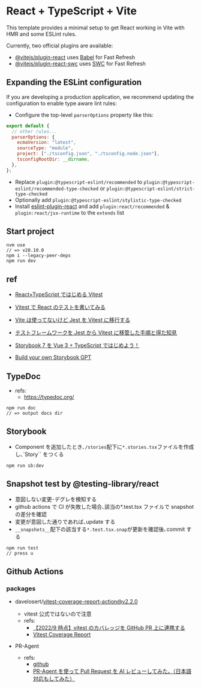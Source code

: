 # React + TypeScript + Vite

This template provides a minimal setup to get React working in Vite with HMR and some ESLint rules.

Currently, two official plugins are available:

- [@vitejs/plugin-react](https://github.com/vitejs/vite-plugin-react/blob/main/packages/plugin-react/README.md) uses [Babel](https://babeljs.io/) for Fast Refresh
- [@vitejs/plugin-react-swc](https://github.com/vitejs/vite-plugin-react-swc) uses [SWC](https://swc.rs/) for Fast Refresh

## Expanding the ESLint configuration

If you are developing a production application, we recommend updating the configuration to enable type aware lint rules:

- Configure the top-level `parserOptions` property like this:

```js
export default {
  // other rules...
  parserOptions: {
    ecmaVersion: "latest",
    sourceType: "module",
    project: ["./tsconfig.json", "./tsconfig.node.json"],
    tsconfigRootDir: __dirname,
  },
};
```

- Replace `plugin:@typescript-eslint/recommended` to `plugin:@typescript-eslint/recommended-type-checked` or `plugin:@typescript-eslint/strict-type-checked`
- Optionally add `plugin:@typescript-eslint/stylistic-type-checked`
- Install [eslint-plugin-react](https://github.com/jsx-eslint/eslint-plugin-react) and add `plugin:react/recommended` & `plugin:react/jsx-runtime` to the `extends` list

## Start project

```
nvm use
// => v20.10.0
npm i --legacy-peer-deps
npm run dev
```

## ref

- [React×TypeScript ではじめる Vitest](React×TypeScriptではじめるVitest)

- [Vitest で React のテストを書いてみる](https://zenn.dev/collabostyle/articles/15883dcd38c9ff)

- [Vite は使ってないけど Jest を Vitest に移行する](https://zenn.dev/sa2knight/articles/migrating_vitest_from_jest)

- [テストフレームワークを Jest から Vitest に移管した手順と得た知見](https://qiita.com/itouoti/items/6f03065c68baf4245b2f)

- [Storybook 7 を Vue 3 + TypeScript ではじめよう！](https://zenn.dev/sa2knight/books/storybook-7-with-vue-3)

- [Build your own Storybook GPT](https://storybook.js.org/blog/build-your-own-storybook-gpt/)

## TypeDoc

- refs:
  - https://typedoc.org/

```
npm run doc
// => output docs dir
```

## Storybook

- Component を追加したとき､`/stories`配下に`*.stories.tsx`ファイルを作成し､`Story`` をつくる

```
npm run sb:dev
```

## Snapshot test by @testing-library/react

- 意図しない変更･デグレを検知する
- github actions で CI が失敗した場合､該当の\*.test.tsx ファイルで snapshot の差分を確認
- 変更が意図した通りであれば､update する
- `__snapshots__`配下の該当する`*.test.tsx.snap`が更新を確認後､commit する

```
npm run test
// press u
```

## Github Actions

### packages

- davelosert/vitest-coverage-report-action@v2.2.0

  - vitest 公式ではないので注意
  - refs:
    - [【2022/9 時点】vitest のカバレッジを GitHub PR 上に連携する](https://magicode.io/Sumiren/articles/f0455cc2cc9a4dde88ab994807ecdd56)
    - [Vitest Coverage Report](https://github.com/marketplace/actions/vitest-coverage-report)

- PR-Agent
  - refs:
    - [github](https://github.com/Codium-ai/pr-agent)
    - [PR-Agent を使って Pull Request を AI レビューしてみた。（日本語対応もしてみた）](https://tech.layerx.co.jp/entry/2023/09/01/102612)
